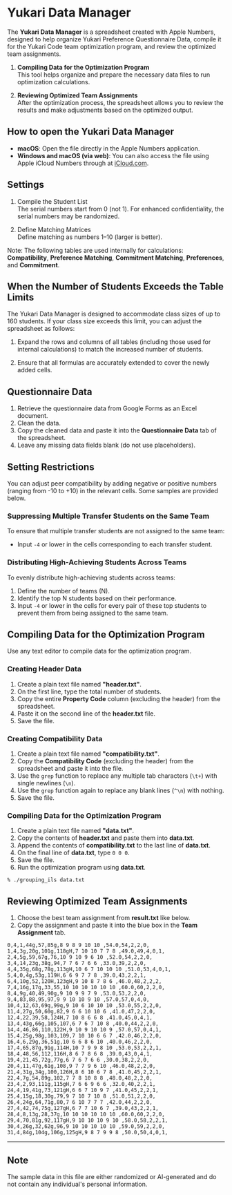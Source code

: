 # Yukari Data Manager

The **Yukari Data Manager** is a spreadsheet created with Apple Numbers, designed to help organize Yukari Preference Questionnaire Data, compile it for the Yukari Code team optimization program, and review the optimized team assignments.

1. **Compiling Data for the Optimization Program**  
   This tool helps organize and prepare the necessary data files to run optimization calculations.

2. **Reviewing Optimized Team Assignments**  
   After the optimization process, the spreadsheet allows you to review the results and make adjustments based on the optimized output.

## How to open the Yukari Data Manager

- **macOS**: Open the file directly in the Apple Numbers application.
- **Windows and macOS (via web)**: You can also access the file using Apple iCloud Numbers through at [iCloud.com](https://www.icloud.com).

## Settings

1. Compile the Student List  
   The serial numbers start from 0 (not 1). For enhanced confidentiality, the serial numbers may be randomized.

2. Define Matching Matrices  
   Define matching as numbers 1–10 (larger is better).

Note: The following tables are used internally for calculations: **Compatibility**, **Preference Matching**, **Commitment Matching**, **Preferences**, and **Commitment**.

## When the Number of Students Exceeds the Table Limits

The Yukari Data Manager is designed to accommodate class sizes of up to 160 students. If your class size exceeds this limit, you can adjust the spreadsheet as follows:

1. Expand the rows and columns of all tables (including those used for internal calculations) to match the increased number of students.

2. Ensure that all formulas are accurately extended to cover the newly added cells.

## Questionnaire Data

1. Retrieve the questionnaire data from Google Forms as an Excel document.
2. Clean the data.
3. Copy the cleaned data and paste it into the **Questionnaire Data** tab of the spreadsheet.
4. Leave any missing data fields blank (do not use placeholders).

## Setting Restrictions

You can adjust peer compatibility by adding negative or positive numbers (ranging from -10 to +10) in the relevant cells. Some samples are provided below.

### Suppressing Multiple Transfer Students on the Same Team

To ensure that multiple transfer students are not assigned to the same team:

- Input `-4` or lower in the cells corresponding to each transfer student.

### Distributing High-Achieving Students Across Teams

To evenly distribute high-achieving students across teams:

1. Define the number of teams (N).
2. Identify the top N students based on their performance.
3. Input `-4` or lower in the cells for every pair of these top students to prevent them from being assigned to the same team.

## Compiling Data for the Optimization Program

Use any text editor to compile data for the optimization program.

### Creating Header Data

1. Create a plain text file named **"header.txt"**.
2. On the first line, type the total number of students.
3. Copy the entire **Property Code** column (excluding the header) from the spreadsheet.
4. Paste it on the second line of the **header.txt** file.
5. Save the file.

### Creating Compatibility Data

1. Create a plain text file named **"compatibility.txt"**.
2. Copy the **Compatibility Code** (excluding the header) from the spreadsheet and paste it into the file.
3. Use the `grep` function to replace any multiple tab characters (`\t+`) with single newlines (`\n`).
4. Use the `grep` function again to replace any blank lines (`^\n`) with nothing.
5. Save the file.

### Compiling Data for the Optimization Program

1. Create a plain text file named **"data.txt"**.
2. Copy the contents of **header.txt** and paste them into **data.txt**.
3. Append the contents of **compatibility.txt** to the last line of **data.txt**.
4. On the final line of **data.txt**, type `0 0 0`.
5. Save the file.
6. Run the optimization program using **data.txt**.

```
% ./grouping_ils data.txt
```

## Reviewing Optimized Team Assignments

1. Choose the best team assignment from **result.txt** like below.
2. Copy the assignment and paste it into the blue box in the **Team Assignment** tab.

```
0,4,1,44g,57,85g,8 9 8 9 10 10 ,54.0,54,2,2,0,
1,4,3g,20g,101g,118gH,7 10 10 7 7 8 ,49.0,49,4,0,1,
2,4,5g,59,67g,76,10 9 10 9 6 10 ,52.0,54,2,2,0,
3,4,14,23g,38g,94,7 7 6 7 6 6 ,33.0,39,2,2,0,
4,4,35g,68g,78g,113gH,10 6 7 10 10 10 ,51.0,53,4,0,1,
5,4,0,4g,53g,119H,6 6 9 7 7 8 ,39.0,43,2,2,1,
6,4,10g,52,120H,123gH,9 10 8 7 8 6 ,46.0,48,2,2,2,
7,4,16g,17g,33,55,10 10 10 10 10 10 ,60.0,60,2,2,0,
8,4,9g,40,49,90g,9 10 9 9 7 9 ,53.0,53,2,2,0,
9,4,83,88,95,97,9 9 10 10 9 10 ,57.0,57,0,4,0,
10,4,12,63,69g,99g,9 10 6 10 10 10 ,53.0,55,2,2,0,
11,4,27g,50,60g,82,9 6 6 10 10 6 ,41.0,47,2,2,0,
12,4,22,39,58,124H,7 10 8 6 6 8 ,41.0,45,0,4,1,
13,4,43g,66g,105,107,6 7 6 7 10 8 ,40.0,44,2,2,0,
14,4,46,86,110,122H,9 10 9 10 10 9 ,57.0,57,0,4,1,
15,4,25g,98g,103,109,7 10 10 6 6 7 ,42.0,46,2,2,0,
16,4,6,29g,36,51g,10 6 6 8 6 10 ,40.0,46,2,2,0,
17,4,65,87g,91g,114H,10 7 9 9 8 10 ,53.0,53,2,2,1,
18,4,48,56,112,116H,8 6 7 8 6 8 ,39.0,43,0,4,1,
19,4,21,45,72g,77g,6 7 6 7 6 6 ,30.0,38,2,2,0,
20,4,11,47g,61g,108,9 7 7 9 6 10 ,46.0,48,2,2,0,
21,4,31g,34g,100,126H,8 6 10 6 7 8 ,41.0,45,2,2,1,
22,4,7g,54,89g,102,7 7 8 10 8 8 ,48.0,48,2,2,0,
23,4,2,93,111g,115gH,7 6 6 9 6 6 ,32.0,40,2,2,1,
24,4,19,41g,73,121gH,6 6 7 10 9 7 ,41.0,45,2,2,1,
25,4,15g,18,30g,79,9 7 10 7 10 8 ,51.0,51,2,2,0,
26,4,24g,64,71g,80,7 6 10 7 7 7 ,42.0,44,2,2,0,
27,4,42,74,75g,127gH,6 7 7 10 6 7 ,39.0,43,2,2,1,
28,4,8,13g,28,37g,10 10 10 10 10 10 ,60.0,60,2,2,0,
29,4,70,81g,92,117gH,9 10 10 10 9 10 ,58.0,58,2,2,1,
30,4,26g,32,62g,96,9 10 10 10 10 10 ,59.0,59,2,2,0,
31,4,84g,104g,106g,125gH,9 8 7 9 9 8 ,50.0,50,4,0,1,
```

---

## Note

The sample data in this file are either randomized or AI-generated and do not contain any individual's personal information.
